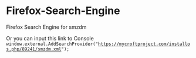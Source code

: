 # Firefox-Search-Engine
 Firefox Search Engine for smzdm
 
 Or you can input this link to Console
 <code>
window.external.AddSearchProvider("https://mycroftproject.com/installos.php/89241/smzdm.xml");
 </code>

